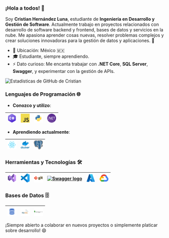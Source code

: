 ### ¡Hola a todos! 👋  

Soy **Cristian Hernández Luna**, estudiante de **Ingeniería en Desarrollo y Gestión de Software**. Actualmente trabajo en proyectos relacionados con desarrollo de software backend y frontend, bases de datos y servicios en la nube. Me apasiona aprender cosas nuevas, resolver problemas complejos y crear soluciones innovadoras para la gestión de datos y aplicaciones. 🚀  

- 📍 Ubicación: México 🇲🇽  
- 🎓 Estudiante, siempre aprendiendo.  
- ⚡ Dato curioso: Me encanta trabajar con **.NET Core**, **SQL Server**, **Swagger**, y experimentar con la gestión de APIs.

![Estadísticas de GitHub de Cristian](https://github-readme-stats.vercel.app/api?username=CrisHL&show_icons=true&include_all_commits=true&theme=radical&locale=es)

### Lenguajes de Programación 🌐  

- **Conozco y utilizo**:  

| [<img src="https://raw.githubusercontent.com/github/explore/main/topics/csharp/csharp.png" alt="C# logo" width="28">](https://learn.microsoft.com/en-us/dotnet/csharp/) | [<img src="https://raw.githubusercontent.com/github/explore/main/topics/javascript/javascript.png" alt="JS logo" width="28">](https://developer.mozilla.org/en-US/docs/Web/JavaScript) | [<img src="https://raw.githubusercontent.com/github/explore/main/topics/python/python.png" alt="Python logo" width="28">](https://www.python.org/) | [<img src="https://raw.githubusercontent.com/github/explore/main/topics/dotnet/dotnet.png" alt=".NET logo" width="28">](https://dotnet.microsoft.com/) |  
|---|---|---|---|  

- **Aprendiendo actualmente**:  

| [<img src="https://raw.githubusercontent.com/github/explore/main/topics/react/react.png" alt="React logo" width="28">](https://reactjs.org/) | [<img src="https://raw.githubusercontent.com/github/explore/main/topics/docker/docker.png" alt="Docker logo" width="28">](https://www.docker.com/) | [<img src="https://raw.githubusercontent.com/github/explore/main/topics/postgresql/postgresql.png" alt="PostgreSQL logo" width="28">](https://www.postgresql.org/) |  
|---|---|---|  

### Herramientas y Tecnologías 🛠️  

| [<img src="https://raw.githubusercontent.com/github/explore/main/topics/visual-studio/visual-studio.png" alt="Visual Studio logo" width="28">](https://visualstudio.microsoft.com/) | [<img src="https://raw.githubusercontent.com/github/explore/main/topics/visual-studio-code/visual-studio-code.png" alt="Visual Studio Code logo" width="28">](https://code.visualstudio.com/) | [<img src="https://raw.githubusercontent.com/github/explore/main/topics/git/git.png" alt="Git logo" width="28">](https://git-scm.com/) | [<img src="https://user-images.githubusercontent.com/25181517/186711335-a3729606-5a78-4496-9a36-06efcc74f800.png" alt="Swagger logo" width="28">](https://swagger.io/) | [<img src="https://raw.githubusercontent.com/github/explore/main/topics/azure/azure.png" alt="Azure logo" width="28">](https://azure.microsoft.com/) | [<img src="https://raw.githubusercontent.com/github/explore/main/topics/google-cloud/google-cloud.png" alt="Google Cloud logo" width="28">](https://cloud.google.com/) |  
|---|---|---|---|---|---|  

### Bases de Datos 🗄️  

| [<img src="https://raw.githubusercontent.com/github/explore/main/topics/sql/sql.png" alt="SQL Server logo" width="28">](https://www.microsoft.com/en-us/sql-server) | [<img src="https://raw.githubusercontent.com/github/explore/main/topics/mysql/mysql.png" alt="MySQL logo" width="28">](https://www.mysql.com/) | [<img src="https://raw.githubusercontent.com/github/explore/main/topics/mongodb/mongodb.png" alt="MongoDB logo" width="28">](https://www.mongodb.com/) |  
|---|---|---|   

¡Siempre abierto a colaborar en nuevos proyectos o simplemente platicar sobre desarrollo! 😄  

